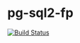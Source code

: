 # pg-sql2-fp

[![Build Status](https://travis-ci.com/lfurzewaddock/pg-sql2-fp.svg?branch=master)](https://travis-ci.com/lfurzewaddock/pg-sql2-fp)